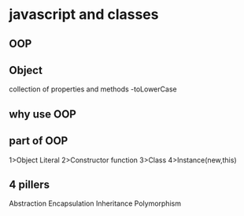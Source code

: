 # javascript and classes
## OOP
## Object
collection of properties and methods
-toLowerCase
## why use OOP
## part of OOP
1>Object Literal
2>Constructor function
3>Class
4>Instance(new,this)


## 4 pillers
Abstraction
Encapsulation
Inheritance
Polymorphism
